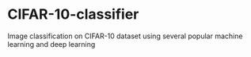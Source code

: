 # CIFAR-10-classifier
Image classification on CIFAR-10 dataset using several popular machine learning and deep learning
